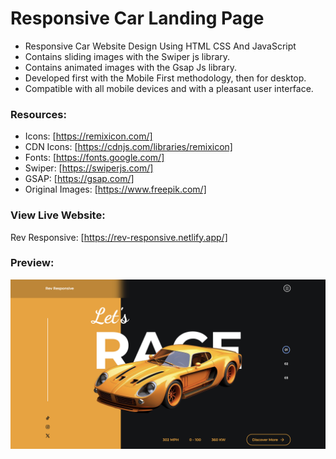# Responsive Car Landing Page

- Responsive Car Website Design Using HTML CSS And JavaScript
- Contains sliding images with the Swiper js library.
- Contains animated images with the Gsap Js library.
- Developed first with the Mobile First methodology, then for desktop.
- Compatible with all mobile devices and with a pleasant user interface.

### Resources:
- Icons: [https://remixicon.com/]
- CDN Icons: [https://cdnjs.com/libraries/remixicon]
- Fonts: [https://fonts.google.com/]
- Swiper: [https://swiperjs.com/]
- GSAP: [https://gsap.com/]
- Original Images: [https://www.freepik.com/]

### View Live Website:
Rev Responsive: [https://rev-responsive.netlify.app/]

### Preview:
<img src="/rev-responsive-preview.png" alt="Preview of the website" />